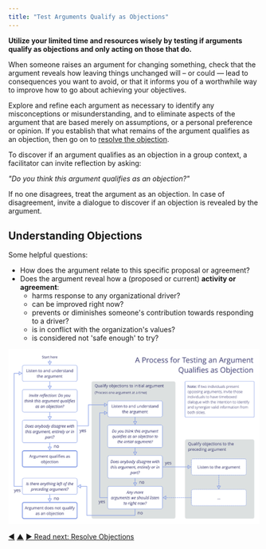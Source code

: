 ```yaml
---
title: "Test Arguments Qualify as Objections"
---
```



**Utilize your limited time and resources wisely by testing if arguments qualify as objections and only acting on those that do.**

When someone raises an argument for changing something, check that the argument reveals how leaving things unchanged will – or could — lead to consequences you want to avoid, or that it informs you of a worthwhile way to improve how to go about achieving your objectives.

Explore and refine each argument as necessary to identify any misconceptions or misunderstanding, and to eliminate aspects of the argument that are based merely on assumptions, or a personal preference or opinion. If you establish that what remains of the argument qualifies as an objection, then go on to [resolve the objection](resolve-objections.html).

To discover if an argument qualifies as an objection in a group context, a facilitator can invite reflection by asking:

_"Do you think this argument qualifies as an objection?"_

If no one disagrees, treat the argument as an objection. In case of disagreement, invite a dialogue to discover if an objection is revealed by the argument.


## Understanding Objections

Some helpful questions:

-   How does the argument relate to this specific proposal or agreement?
-   Does the argument reveal how a (proposed or current) **activity or agreement**:
    -   harms response to any organizational driver?
    -   can be improved right now?
    -   prevents or diminishes someone's contribution towards responding to a driver?
    -   is in conflict with the organization's values?
    -   is considered not 'safe enough' to try?


![A process for testing if an argument qualifies as an objection](img/agreements/qualify-objection-process.png)


<div class="bottom-nav">
<a href="consent-decision-making.html" title="Back to: Consent Decision Making">◀</a> <a href="co-creation-and-evolution.html" title="Up: Co-Creation and Evolution">▲</a> <a href="resolve-objections.html" title="Read next: Resolve Objections">▶ Read next: Resolve Objections</a>
</div>


<script type="text/javascript">
Mousetrap.bind('g n', function() {
    window.location.href = 'resolve-objections.html';
    return false;
});
</script>

